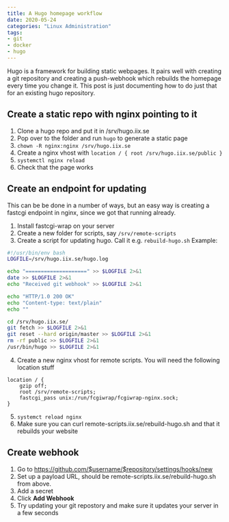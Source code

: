 ```yaml
---
title: A Hugo homepage workflow
date: 2020-05-24
categories: "Linux Administration"
tags:
- git
- docker
- hugo
---
```


Hugo is a framework for building static webpages. It pairs well with creating a git repository and creating a push-webhook which rebuilds the homepage every time you change it.
This post is just documenting how to do just that for an existing hugo repository.

## Create a static repo with nginx pointing to it
1. Clone a hugo repo and put it in /srv/hugo.iix.se
2. Pop over to the folder and run `hugo` to generate a static page
3. `chown -R nginx:nginx /srv/hugo.iix.se`
4. Create a nginx vhost with `location / { root /srv/hugo.iix.se/public }`
5. `systemctl nginx reload`
6. Check that the page works

## Create an endpoint for updating 
This can be be done in a number of ways, but an easy way is creating a fastcgi endpoint in nginx, since we got that running already.

1. Install fastcgi-wrap on your server
2. Create a new folder for scripts, say `/srv/remote-scripts`
3. Create a script for updating hugo. Call it e.g. `rebuild-hugo.sh` Example:
```bash
#!/usr/bin/env bash
LOGFILE=/srv/hugo.iix.se/hugo.log

echo "====================" >> $LOGFILE 2>&1
date >> $LOGFILE 2>&1
echo "Received git webhook" >> $LOGFILE 2>&1

echo "HTTP/1.0 200 OK"
echo "Content-type: text/plain"
echo ""

cd /srv/hugo.iix.se/
git fetch >> $LOGFILE 2>&1
git reset --hard origin/master >> $LOGFILE 2>&1
rm -rf public >> $LOGFILE 2>&1
/usr/bin/hugo >> $LOGFILE 2>&1


```
4. Create a new nginx vhost for remote scripts. You will need the following location stuff
```nginx
location / {
    gzip off;
    root /srv/remote-scripts;
    fastcgi_pass unix:/run/fcgiwrap/fcgiwrap-nginx.sock;
}
```
5. `systemct reload nginx`
6. Make sure you can curl remote-scripts.iix.se/rebuild-hugo.sh and that it rebuilds your website

## Create webhook
1. Go to https://github.com/$username/$repository/settings/hooks/new
2. Set up a payload URL, should be remote-scripts.iix.se/rebuild-hugo.sh from above.
3. Add a secret
4. Click **Add Webhook**
5. Try updating your git repostory and make sure it updates your server in a few seconds
